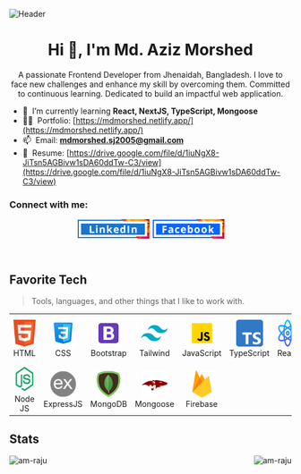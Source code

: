 ![Header](https://i.ibb.co/rpPLvQk/git-banner.jpg)

<h1 align="center">Hi 👋, I'm Md. Aziz Morshed</h1>
<p align="center">A passionate Frontend Developer from Jhenaidah, Bangladesh. I love to face new challenges and enhance my skill by overcoming them. Committed to continuous learning. Dedicated to build an impactful web application.</p>

- 🌱 &nbsp;I’m currently learning **React, NextJS, TypeScript, Mongoose**
- 👨‍💻 &nbsp;Portfolio: [https://mdmorshed.netlify.app/](https://mdmorshed.netlify.app/)
- 📫 &nbsp;Email: **mdmorshed.sj2005@gmail.com**
- 📄 &nbsp;Resume: [https://drive.google.com/file/d/1iuNgX8-JiTsn5AGBivw1sDA60ddTw-C3/view](https://drive.google.com/file/d/1iuNgX8-JiTsn5AGBivw1sDA60ddTw-C3/view)

<h3 align="left">Connect with me:</h3>
<p align="center">
<a href="https://www.linkedin.com/in/md-aziz-morshed-4b1462280/" target="_blank"><img align="center" src="./image/linkedin.png" alt="LinkedIn profile" height="35" width="130" /></a>
<a href="https://www.facebook.com/profile.php?id=61558277339618" target="_blank"><img align="center" src="./image/facebook.png" alt="facebook profile" height="35" width="130" /></a>
</p>

<br>

<h2 align="left" id="am-raju">Favorite Tech</h2>

> Tools, languages, and other things that I like to work with.

<table>
  <tr>
    <td align="center" width="96">
      <a href="#am-raju">
        <img src="./image/html-icon.png" width="48" height="48" alt="html" />
      </a>
      <br>HTML
    </td>
    <td align="center" width="96">
      <a href="#am-raju">
        <img src="./image/vanillaCSS.png" width="48" height="48" alt="CSS" />
      </a>
      <br>CSS
    </td>
    <td align="center" width="96">
      <a href="#am-raju">
        <img src="./image/bootstrap.png" width="48" height="48" alt="Bootstrap" />
      </a>
      <br>Bootstrap
    </td>
    <td align="center" width="96">
      <a href="#am-raju">
        <img src="./image/tailwind.png" width="48" height="48" alt="Tailwind" />
      </a>
      <br>Tailwind
    </td>
    <td align="center" width="96">
      <a href="#am-raju">
        <img src="./image/javascript.png" width="48" height="48" alt="JavaScript" />
      </a>
      <br>JavaScript
    </td>
    <td align="center" width="96">
      <a href="#am-raju" >
        <img src="./image/typescript.png"width="48" height="48" alt="TypeScript" />
      </a>
      <br>TypeScript
    </td>
    <td align="center" width="96"> 
      <a href="#am-raju" >
        <img src="./image/react.png" width="48" height="48" alt="React" />
      </a>
      <br>React
    </td>
    <td align="center"  width="96">
      <a href="#am-raju">
        <img src="./image/next-js.256x256.png" width="48" height="48" alt="Next JS" />
      </a>
      <br>Next JS
    </td>
    <td align="center" width="96">
      <a href="#am-raju" >
        <img src="./image/redux-original.256x244.png" width="48" height="48" alt="Redux" />
      </a>
      <br>Redux
    </td>
  </tr>
 
  <tr>
  <td align="center" width="96">
      <a href="#am-raju" >
        <img src="./image/node js.png" width="48" height="48" alt="NodeJS" />
      </a>
      <br>Node JS
    </td>
    <td align="center" width="96">
      <a href="#am-raju" >
        <img src="./image/express.png" width="48" height="48" alt="Express JS" />
      </a>
      <br>ExpressJS
    </td>
    <td align="center" width="96">
      <a href="#am-raju" >
        <img src="./image/mongodb.webp" width="48" height="48" alt="MongoDB" />
      </a>
      <br>MongoDB
    </td>
    <td align="center" width="96">
      <a href="#am-raju" >
        <img src="./image/mongoose.png" width="48" height="48" alt="Mongoose" />
      </a>
      <br>Mongoose
    </td>
    <td align="center" width="96">
      <a href="#am-raju" >
        <img src="./image/firebase.png" width="48" height="48" alt="Firebase" />
      </a>
      <br>Firebase
    </td>
    </tr>
</table>

<h2 align="left" id="am-raju">Stats</h2>
<p><img align="right" src="https://github-readme-stats.vercel.app/api/top-langs?username=am-raju&show_icons=true&locale=en&layout=compact&theme-dark" alt="am-raju" /></p>
<!-- <p><img align="right" src="https://github-readme-stats.vercel.app/api?username=am-raju&show_icons=true&theme=transparent" alt="am-raju" /></p> -->
<p><img align="left" src="https://streak-stats.demolab.com/?user=am-raju=&theme=dark" alt="am-raju" /></p>


